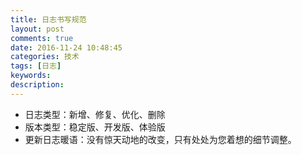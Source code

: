 ```yaml
---
title: 日志书写规范
layout: post
comments: true
date: 2016-11-24 10:48:45
categories: 技术
tags: [日志]
keywords:
description:
---
```

* 日志类型：新增、修复、优化、删除
* 版本类型：稳定版、开发版、体验版
* 更新日志暖语：没有惊天动地的改变，只有处处为您着想的细节调整。

<!-- more -->
